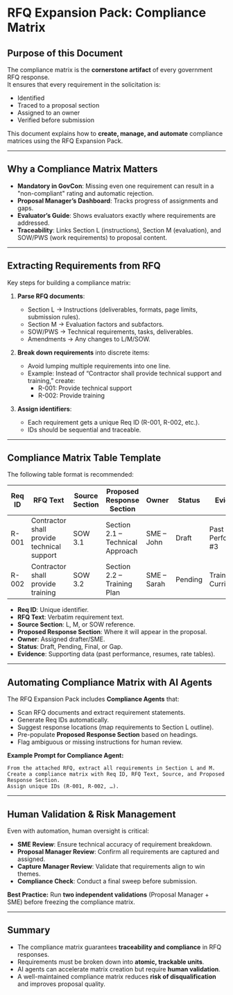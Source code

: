 # RFQ Expansion Pack: Compliance Matrix

## Purpose of this Document

The compliance matrix is the **cornerstone artifact** of every government RFQ response.  
It ensures that every requirement in the solicitation is:

- Identified
- Traced to a proposal section
- Assigned to an owner
- Verified before submission

This document explains how to **create, manage, and automate** compliance matrices using the RFQ Expansion Pack.

---

## Why a Compliance Matrix Matters

- **Mandatory in GovCon**: Missing even one requirement can result in a "non-compliant" rating and automatic rejection.
- **Proposal Manager’s Dashboard**: Tracks progress of assignments and gaps.
- **Evaluator’s Guide**: Shows evaluators exactly where requirements are addressed.
- **Traceability**: Links Section L (instructions), Section M (evaluation), and SOW/PWS (work requirements) to proposal content.

---

## Extracting Requirements from RFQ

Key steps for building a compliance matrix:

1. **Parse RFQ documents**:
   - Section L → Instructions (deliverables, formats, page limits, submission rules).
   - Section M → Evaluation factors and subfactors.
   - SOW/PWS → Technical requirements, tasks, deliverables.
   - Amendments → Any changes to L/M/SOW.

2. **Break down requirements** into discrete items:
   - Avoid lumping multiple requirements into one line.
   - Example: Instead of “Contractor shall provide technical support and training,” create:
     - R-001: Provide technical support
     - R-002: Provide training

3. **Assign identifiers**:
   - Each requirement gets a unique Req ID (R-001, R-002, etc.).
   - IDs should be sequential and traceable.

---

## Compliance Matrix Table Template

The following table format is recommended:

| Req ID | RFQ Text                                   | Source Section | Proposed Response Section        | Owner       | Status  | Evidence            |
| ------ | ------------------------------------------ | -------------- | -------------------------------- | ----------- | ------- | ------------------- |
| R-001  | Contractor shall provide technical support | SOW 3.1        | Section 2.1 – Technical Approach | SME – John  | Draft   | Past Performance #3 |
| R-002  | Contractor shall provide training          | SOW 3.2        | Section 2.2 – Training Plan      | SME – Sarah | Pending | Training Curriculum |

- **Req ID**: Unique identifier.
- **RFQ Text**: Verbatim requirement text.
- **Source Section**: L, M, or SOW reference.
- **Proposed Response Section**: Where it will appear in the proposal.
- **Owner**: Assigned drafter/SME.
- **Status**: Draft, Pending, Final, or Gap.
- **Evidence**: Supporting data (past performance, resumes, rate tables).

---

## Automating Compliance Matrix with AI Agents

The RFQ Expansion Pack includes **Compliance Agents** that:

- Scan RFQ documents and extract requirement statements.
- Generate Req IDs automatically.
- Suggest response locations (map requirements to Section L outline).
- Pre-populate **Proposed Response Section** based on headings.
- Flag ambiguous or missing instructions for human review.

**Example Prompt for Compliance Agent:**

```
From the attached RFQ, extract all requirements in Section L and M.
Create a compliance matrix with Req ID, RFQ Text, Source, and Proposed Response Section.
Assign unique IDs (R-001, R-002, …).
```

---

## Human Validation & Risk Management

Even with automation, human oversight is critical:

- **SME Review**: Ensure technical accuracy of requirement breakdown.
- **Proposal Manager Review**: Confirm all requirements are captured and assigned.
- **Capture Manager Review**: Validate that requirements align to win themes.
- **Compliance Check**: Conduct a final sweep before submission.

**Best Practice:** Run **two independent validations** (Proposal Manager + SME) before freezing the compliance matrix.

---

## Summary

- The compliance matrix guarantees **traceability and compliance** in RFQ responses.
- Requirements must be broken down into **atomic, trackable units**.
- AI agents can accelerate matrix creation but require **human validation**.
- A well-maintained compliance matrix reduces **risk of disqualification** and improves proposal quality.
